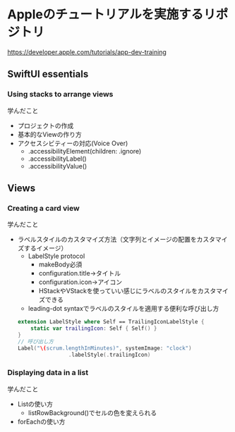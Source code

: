 # Appleのチュートリアルを実施するリポジトリ
https://developer.apple.com/tutorials/app-dev-training
## SwiftUI essentials
### Using stacks to arrange views
学んだこと
- プロジェクトの作成
- 基本的なViewの作り方
- アクセスシビティーの対応(Voice Over)
    - .accessibilityElement(children: .ignore)
    - .accessibilityLabel()
    - .accessibilityValue()
 

## Views
### Creating a card view
学んだこと
- ラベルスタイルのカスタマイズ方法（文字列とイメージの配置をカスタマイズするイメージ）
    - LabelStyle protocol
        - makeBody必須
        - configuration.title→タイトル
        - configuration.icon→アイコン
        - HStackやVStackを使っていい感じにラベルのスタイルをカスタマイズできる
    - leading-dot syntaxでラベルのスタイルを適用する便利な呼び出し方
    ```swift
    extension LabelStyle where Self == TrailingIconLabelStyle {
        static var trailingIcon: Self { Self() }
    }
    // 呼び出し方
    Label("\(scrum.lengthInMinutes)", systemImage: "clock")
                    .labelStyle(.trailingIcon)
    ```
### Displaying data in a list
学んだこと
- Listの使い方
    - listRowBackground()でセルの色を変えられる
- forEachの使い方

